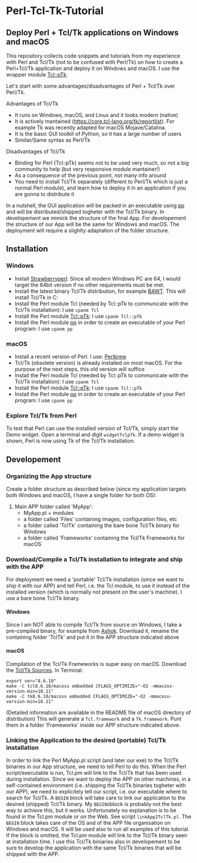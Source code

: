 # Perl-Tcl-Tk-Tutorial
## Deploy Perl + Tcl/Tk applications on Windows and macOS

This repository collects code snippets and tutorials from my experience with Perl and Tcl/Tk (not to be confused with Perl/Tk) on how to create a Perl+Tcl/Tk application and deploy it on Windows and macOS. I use the wrapper module [Tcl::pTk](https://metacpan.org/release/Tcl-pTk).

Let's start with some advantages/disadvantages of Perl + Tcl/Tk over Perl/Tk.

Advantages of Tcl/Tk

- It runs on Windows, macOS, and Linux and it looks modern (native)
- It is actively mantained (https://core.tcl-lang.org/tk/reportlist). For example Tk was recently adapted for macOS Mojave/Catalina.
- It is the basic GUI toolkit of Python, so it has a large number of users
- Similar/Same syntax as Perl/Tk

Disadvantages of Tcl/Tk

- Binding for Perl (Tcl::pTk) seems not to be used very much, so not a big community to help (but very responsive module mantainer!)
- As a consequence of the previous point, not many info around
- You need to install Tcl/Tk separately (different to Perl/Tk which is just a normal Perl module), and learn how to deploy it in an application if you are gonna to distribute it

In a nutshell, the GUI application will be packed in an executable using [pp](https://metacpan.org/pod/pp) and will be distributed/shipped togheter with the Tcl/Tk binary. In developement we mimick the structure of the final App. For developement the structure of our App will be the same for Windows and macOS. The deployment will require a slighlty adaptation of the folder structure.

## Installation
### Windows
- Install [Strawberryperl](http://strawberryperl.com/). Since all modern Windows PC are 64, I would target the 64bit version if no other requirements must be met.
- Install the latest binary Tcl/Tk distribution, for example [BAWT](http://www.bawt.tcl3d.org/). This will install Tcl/Tk in C:
- Install the Perl module Tcl (needed by Tcl::pTk to communicate with the Tcl/Tk installation): I use `cpanm Tcl`
- Install the Perl module [Tcl::pTk](https://metacpan.org/release/Tcl-pTk): I use `cpanm Tcl::pTk`
- Install the Perl module [pp](https://metacpan.org/pod/pp) in order to create an executable of your Perl program: I use `cpanm pp`

### macOS
- Install a recent version of Perl. I use: [Perlbrew](http://www.perlbrew.pl)
- Tcl/Tk (obsolete version) is already installed on most macOS. For the purpose of the next steps, this old version will suffice
- Install the Perl module Tcl (needed by Tcl::pTk to communicate with the Tcl/Tk installation): I use `cpanm Tcl`
- Install the Perl module [Tcl::pTk](https://metacpan.org/release/Tcl-pTk): I use `cpanm Tcl::pTk`
- Install the Perl module [pp](https://metacpan.org/pod/pp) in order to create an executable of your Perl program: I use `cpanm pp`

### Explore Tcl/Tk from Perl
To test that Perl can use the installed version of Tcl/Tk, simply start the Demo widget. Open a terminal and digit `widgetTclpTk`. If a demo widget is shown, Perl is now using Tk of the Tcl/Tk installation. 

## Developement
### Organizing the App structure
Create a folder structure as described below (since my application targets both Windows and macOS, I have a single folder for both OS):
1. Main APP folder called 'MyApp':
   - MyApp.pl + modules
   - a folder called 'Files' containing images, configuration files, etc
   - a folder called 'TclTk' containing the bare bone Tcl/Tk binary for Windows
   - a folder called 'Frameworks' containing the Tcl/Tk Frameworks for macOS

### Download/Compile a Tcl/Tk installation to integrate and ship with the APP
For deployment we need a 'portable' Tcl/Tk installation (since we want to ship it with our APP) and tell Perl, i.e. the Tcl module, to use it instead of the installed version (which is normally not present on the user's machine). I use a bare bone Tcl/Tk binary. 

#### Windows
Since I am NOT able to compile Tcl/Tk from source on Windows, I take a pre-compiled binary, for example from [Ashok](https://sourceforge.net/projects/magicsplat/files/barebones-tcl/). Download it, rename the containing folder 'TclTk' and put it in the APP structure indicated above

#### macOS
Compilation of the Tcl/Tk Frameworks is super easy on macOS. Download the [Tcl/Tk Sources](https://www.tcl.tk/software/tcltk/download.html). In Terminal:
`````
export ver="8.6.10"
make -C tcl8.6.10/macosx embedded CFLAGS_OPTIMIZE="-O2 -mmacosx-version-min=10.11"
make -C tk8.6.10/macosx embedded CFLAGS_OPTIMIZE="-O2 -mmacosx-version-min=10.11"
`````

(Detailed information are available in the README file of macOS directory of distribution)
This will generate a `Tcl.framework` and a `Tk.framework`. Punt them in a folder 'Frameworks' inside our APP structure indicated above.

### Linking the Application to the desired (portable) Tcl/Tk installation
In order to link the Perl MyApp.pl script (and later our exe) to the Tcl/Tk binaries in our App structure, we need to tell Perl to do this. When the Perl script/executable is run, Tcl.pm will link to the Tcl/Tk that has been used during installation. Since we want to deploy the APP on other machines, in a self-contained environment (i.e. shipping the Tcl/Tk binaries togheter with our APP), we need to explicitely tell our script, i.e. our executable where to search for Tcl/Tk. A `BEGIN` block will take care to link our application to the desired (shipped) Tcl/Tk binary. My `BEGING`block is probably not the best way to achieve this, but it works. Unfortunately no explanation is to be found in the Tcl.pm module or on the Web. See script `linkApp2TclTk.pl`. The `BEGIN` block takes care of the OS and of the APP file organisation on Windows and macOS. It will be used also to run all examples of this tutorial. If the block is omitted, the Tcl.pm module will link to the Tcl/Tk binary seen at installation time. I use this Tcl/Tk biniaries also in developement to be sure to develop the application with the same Tcl/Tk binaries that will be shipped with the APP.






